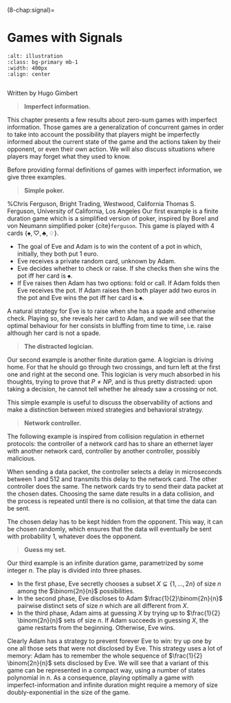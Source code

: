 (8-chap:signal)=
# Games with Signals

```{image} ./../Illustrations/8.jpg
:alt: illustration
:class: bg-primary mb-1
:width: 400px
:align: center
```

```{math}
```


Written by Hugo Gimbert



> **Imperfect information.**

This chapter presents a few results about zero-sum games with imperfect information.
Those games are a generalization of concurrent games in order to take into account the possibility that players might be imperfectly informed about the current state of the game
and the actions taken by their opponent, or even their own action. We will also discuss situations where players may forget what they used to know.

Before providing formal definitions of games with imperfect information,
we give three examples.

> **Simple poker.**


%Chris Ferguson, Bright Trading, Westwood, California Thomas S. Ferguson, University of California, Los Angeles
Our first example is a finite duration game which is a simplified version of poker,
inspired by Borel and von Neumann simplified poker {cite}`ferguson`.
This game is played with  $4$ cards $\{\spadesuit,\heartsuit,\clubsuit,\diamondsuit\}$.

*  The goal of Eve and Adam is to win
the content of a pot in which, initially, they both put $1$ euro.
*  Eve receives a private random card, unknown by Adam.
*  Eve decides whether to check or raise.
If she checks then she wins the pot iff her card is $\spadesuit$.
*  If Eve raises then Adam has two options: fold
or call. If Adam folds then Eve receives the pot.
If Adam raises then both player add two euros in the pot
and Eve wins the pot iff her card is $\spadesuit$.

A natural strategy for Eve is to raise when she has a spade and otherwise
check. Playing so, she reveals her card to Adam,
and we will see that the optimal behaviour for her
consists in bluffing from time to time,
i.e. raise although her card is not a spade.

> **The distracted logician.**

Our second example is another finite duration game.
A logician is driving home. For that he should go through two crossings,
and turn left at the first one and right at the second one.
This logician is very much absorbed in his thoughts,
trying to prove that $P\neq NP$,
and is thus pretty distracted: upon taking a decision, he cannot  tell
whether he already saw a crossing or not.

This simple example is useful to discuss the observability of actions
and make a distinction between
mixed strategies and behavioral strategy.
 
> **Network controller.**

The following example is inspired from collision regulation
in ethernet protocols: the controller of a network card
has to share an ethernet layer with
another network card, controller by another controller,
possibly malicious.

When sending a data packet,
the controller selects a delay in microseconds between $1$ and $512$
and transmits this delay to the network card.
The other controller does the same.
The network cards try to send their data packet at the chosen dates.
Choosing the same date results in a data collision, and the process is repeated until
there is no collision, at that time the data can be sent.

The chosen delay has to be kept hidden from the opponent.
This way, it can be chosen randomly,
which ensures that the data will eventually be sent with probability $1$,
whatever does the opponent.
  
> **Guess my set.**

Our third example is an infinite duration game,
parametrized by some integer $n$.
The play is
divided into three phases.

*  In the first phase, Eve secretly chooses a subset
$X \subsetneq \{1, \ldots,2n\}$ of size $n$
among the $\binom{2n}{n}$ possibilities.
*  In the second phase, Eve discloses to Adam
$\frac{1}{2}\binom{2n}{n}$ pairwise distinct sets of size
$n$ which are all different from $X$. 
*  In the third phase, Adam aims at guessing $X$ by trying up to
$\frac{1}{2} \binom{2n}{n}$ sets of size $n$. 
If Adam succeeds in guessing $X$,
the game restarts from the beginning. Otherwise, 
Eve wins.

Clearly Adam has a strategy to prevent forever
Eve to win: try up one by one all those sets
that were not disclosed by Eve.
This strategy uses a lot of memory:
Adam has to remember the whole sequence of $\frac{1}{2} \binom{2n}{n}$
 sets disclosed by Eve.
We will see that a variant of this game can be represented 
in a compact way, using a number of states polynomial in $n$.
As a consequence, playing optimally a game with imperfect-information and infinite duration
might require a memory of size doubly-exponential in the size of the game.









